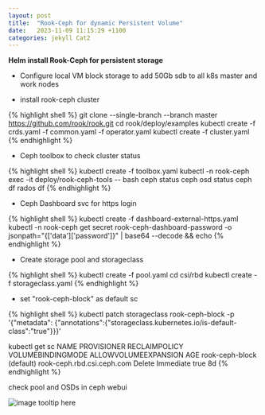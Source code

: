 ```yaml
---
layout: post
title:  "Rook-Ceph for dynamic Persistent Volume"
date:   2023-11-09 11:15:29 +1100
categories: jekyll Cat2
---
```


<b>Helm install Rook-Ceph for persistent storage</b>

- Configure local VM block storage to add 50Gb sdb to all k8s master and work nodes

- install rook-ceph cluster

{% highlight shell %}
git clone --single-branch --branch master https://github.com/rook/rook.git
cd rook/deploy/examples
kubectl create -f crds.yaml -f common.yaml -f operator.yaml
kubectl create -f cluster.yaml
{% endhighlight %}

- Ceph toolbox to check cluster status

{% highlight shell %}
kubectl create -f toolbox.yaml
kubectl -n rook-ceph exec -it deploy/rook-ceph-tools -- bash
ceph status
ceph osd status
ceph df
rados df
{% endhighlight %}

- Ceph Dashboard svc for https login

{% highlight shell %}
kubectl create -f dashboard-external-https.yaml
kubectl -n rook-ceph get secret rook-ceph-dashboard-password -o jsonpath="{['data']['password']}" | base64 --decode && echo
{% endhighlight %}

- Create storage pool and storageclass

{% highlight shell %}
kubectl create -f pool.yaml
cd csi/rbd
kubectl create -f storageclass.yaml
{% endhighlight %}

- set "rook-ceph-block" as default sc

{% highlight shell %}
kubectl patch storageclass rook-ceph-block -p '{"metadata": {"annotations":{"storageclass.kubernetes.io/is-default-class":"true"}}}'

kubectl get sc
NAME                        PROVISIONER                  RECLAIMPOLICY  VOLUMEBINDINGMODE  ALLOWVOLUMEEXPANSION   AGE
rook-ceph-block (default)   rook-ceph.rbd.csi.ceph.com   Delete          Immediate          true                  8d
{% endhighlight %}

check pool and OSDs in ceph webui

![image tooltip here](/assets/ceph.png)


